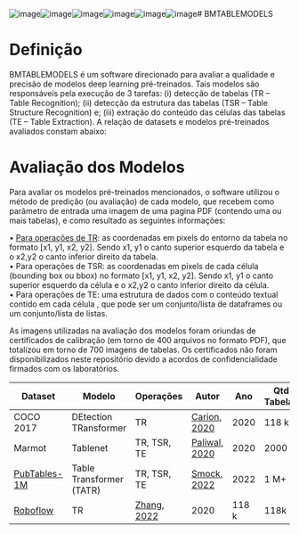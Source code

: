 ![image](https://github.com/patrickbarroso/bmtablemodels/assets/37444862/20feb7d8-1693-4156-ab3d-2074503a9b58)![image](https://github.com/patrickbarroso/bmtablemodels/assets/37444862/041b4939-7280-48c7-af32-0985aab4daae)![image](https://github.com/patrickbarroso/bmtablemodels/assets/37444862/3d5183e2-cbc9-4ad1-af08-03c273e87ebd)![image](https://github.com/patrickbarroso/bmtablemodels/assets/37444862/0c32be5d-eca0-4387-866a-83be959d8467)![image](https://github.com/patrickbarroso/bmtablemodels/assets/37444862/18c76250-4055-4c49-9c39-8bbae5271fa4)![image](https://github.com/patrickbarroso/bmtablemodels/assets/37444862/14e665c3-d3f7-47e9-b3ec-2c70bb4b42ff)# BMTABLEMODELS

# Definição

BMTABLEMODELS é um software direcionado para avaliar a qualidade e precisão de modelos deep learning pré-treinados. Tais modelos são responsáveis pela execução de 3 tarefas: (i) detecção de tabelas (TR – Table Recognition); (ii) detecção da estrutura das tabelas (TSR – Table Structure Recognition) e; (iii) extração do conteúdo das células das tabelas (TE – Table Extraction). A relação de datasets e modelos pré-treinados avaliados constam abaixo: 

# Avaliação dos Modelos

Para avaliar os modelos pré-treinados mencionados, o software utilizou o método de predição (ou avaliação) de cada modelo, que recebem como parâmetro de entrada uma imagem de uma pagina PDF (contendo uma ou mais tabelas), e como resultado as seguintes informações:

•	<u>Para operações de TR</u>: as coordenadas em pixels do entorno da tabela no formato [x1, y1, x2, y2]. Sendo x1, y1 o canto superior esquerdo da tabela e o x2,y2 o canto inferior direito da tabela. <br>
•	Para operações de TSR: as coordenadas em pixels de cada célula (bounding box ou bbox) no formato [x1, y1, x2, y2]. Sendo x1, y1 o canto superior esquerdo da célula e o x2,y2 o canto inferior direito da célula. <br>
•	Para operações de TE: uma estrutura de dados com o conteúdo textual contido em cada célula , que pode ser um conjunto/lista de dataframes ou um conjunto/lista de listas. <br>

As imagens utilizadas na avaliação dos modelos foram oriundas de certificados de calibração (em torno de 400 arquivos no formato PDF), que totalizou em torno de 700 imagens de tabelas. Os certificados não foram disponibilizados neste repositório devido a acordos de confidencialidade firmados com os laboratórios.

| Dataset            | Modelo                                         | Operações                                               | Autor                                                       |   Ano       | Qtd Tabelas |  Qtd Imagens | 
|--------------------|------------------------------------------------|---------------------------------------------------------|-------------------------------------------------------------|-------------|-------------|--------------|
| COCO 2017          | DEtection TRansformer                          |  TR  | [Carion, 2020](https://arxiv.org/abs/2108.07732)             |  2020        |      118 k |       118k   |     
| Marmot             | Tablenet                          |  TR, TSR, TE    | [Paliwal, 2020](https://arxiv.org/pdf/2001.01469.pdf)             |  2020        |      2000 |     2000   |          
| [PubTables-1M](https://huggingface.co/datasets/bsmock/pubtables-1m)  | Table Transformer (TATR)    |  TR, TSR, TE  | [Smock, 2022](https://ieeexplore.ieee.org/document/9879666)             |  2022        |      1 M+ |       1 M+    |          
| [Roboflow](https://universe.roboflow.com/mohamed-traore-2ekkp/table-extraction-pdf/dataset/2?ref=roboflow2huggingface) |  TR   | [Zhang, 2022](https://link.springer.com/article/10.1007/s10032-022-00400-z) |  2020    |      118 k |       118k   | 
